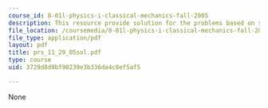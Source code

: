 ```yaml
---
course_id: 8-01l-physics-i-classical-mechanics-fall-2005
description: This resource provide solution for the problems based on speed and gravity.
file_location: /coursemedia/8-01l-physics-i-classical-mechanics-fall-2005/3729d8d9bf90239e3b336da4c8ef5af5_prs_11_29_05sol.pdf
file_type: application/pdf
layout: pdf
title: prs_11_29_05sol.pdf
type: course
uid: 3729d8d9bf90239e3b336da4c8ef5af5

---
```

None